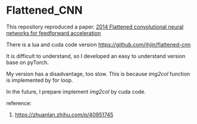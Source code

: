 # Flattened_CNN
This repository reproduced a paper.
[2014 Flattened convolutional neural networks for feedforward acceleration](http://arxiv.org/abs/1412.5474)

There is a lua and cuda code version
https://github.com/jhjin/flattened-cnn

It is difficult to understand, so I developed an easy to understand version base on pyTorch.

My version has a disadvantage, too slow. This is because *img2col* function is implemented by for loop.

In the future, I prepare implement *img2col* by cuda code.

reference: 
1. https://zhuanlan.zhihu.com/p/40951745

